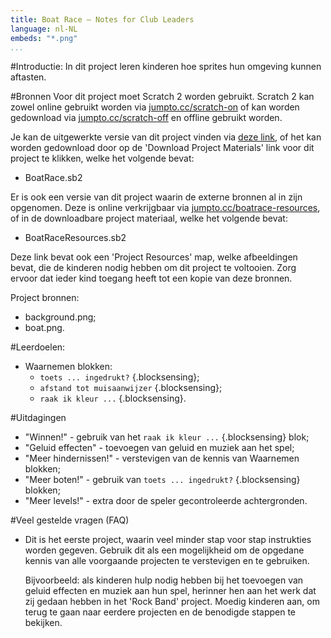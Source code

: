 ```yaml
---
title: Boat Race — Notes for Club Leaders
language: nl-NL
embeds: "*.png"
...
```


#Introductie:
In dit project leren kinderen hoe sprites hun omgeving kunnen aftasten.

#Bronnen
Voor dit project moet Scratch 2 worden gebruikt. Scratch 2 kan zowel online gebruikt worden via [jumpto.cc/scratch-on](http://jumpto.cc/scratch-on) of kan worden gedownload via [jumpto.cc/scratch-off](http://jumpto.cc/scratch-off) en offline gebruikt worden.

Je kan de uitgewerkte versie van dit project vinden via <a href="http://scratch.mit.edu/projects/63957956/#editor">deze link</a>, of het kan worden gedownload door op de 'Download Project Materials' link voor dit project te klikken, welke het volgende bevat:

+ BoatRace.sb2

Er is ook een versie van dit project waarin de externe bronnen al in zijn opgenomen. Deze is online verkrijgbaar via [jumpto.cc/boatrace-resources](http://jumpto.cc/boatrace-resources), of in de downloadbare project materiaal, welke het volgende bevat:

+ BoatRaceResources.sb2 

Deze link bevat ook een 'Project Resources' map, welke afbeeldingen bevat, die de kinderen nodig hebben om dit project te voltooien. Zorg ervoor dat ieder kind toegang heeft tot een kopie van deze bronnen.

Project bronnen:
+ background.png;
+ boat.png.

#Leerdoelen:
+ Waarnemen blokken:
	+ `toets ... ingedrukt?` {.blocksensing};
	+ `afstand tot muisaanwijzer` {.blocksensing};
	+ `raak ik kleur ...` {.blocksensing}.

#Uitdagingen
+ "Winnen!" - gebruik van het `raak ik kleur ...` {.blocksensing} blok;
+ "Geluid effecten" - toevoegen van geluid en muziek aan het spel;
+ "Meer hindernissen!" - verstevigen van de kennis van Waarnemen blokken;
+ "Meer boten!" - gebruik van `toets ... ingedrukt?` {.blocksensing} blokken;
+ "Meer levels!" - extra door de speler gecontroleerde achtergronden.

#Veel gestelde vragen (FAQ)
+ Dit is het eerste project, waarin veel minder stap voor stap instrukties worden gegeven. Gebruik dit als een mogelijkheid om de opgedane kennis van alle voorgaande projecten te verstevigen en te gebruiken. 

	Bijvoorbeeld: als kinderen hulp nodig hebben bij het toevoegen van geluid effecten en muziek aan hun spel, herinner hen aan het werk dat zij gedaan hebben in het 'Rock Band' project. Moedig kinderen aan, om terug te gaan naar eerdere projecten en de benodigde stappen te bekijken. 